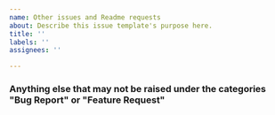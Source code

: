 ```yaml
---
name: Other issues and Readme requests
about: Describe this issue template's purpose here.
title: ''
labels: ''
assignees: ''

---
```


### Anything else that may not be raised under the categories "Bug Report" or "Feature Request"
